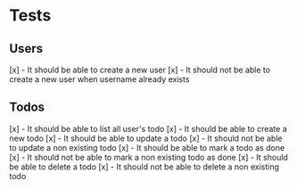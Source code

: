 # Tests

## Users
[x] - It should be able to create a new user
[x] - It should not be able to create a new user when username already exists

## Todos
[x] - It should be able to list all user's todo
[x] - It should be able to create a new todo
[x] - It should be able to update a todo
[x] - It should not be able to update a non existing todo
[x] - It should be able to mark a todo as done
[x] - It should not be able to mark a non existing todo as done
[x] - It should be able to delete a todo
[x] - It should not be able to delete a non existing todo
